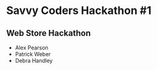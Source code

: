 # Savvy Coders Hackathon \#1
## Web Store Hackathon

+ Alex Pearson
+ Patrick Weber
+ Debra Handley
